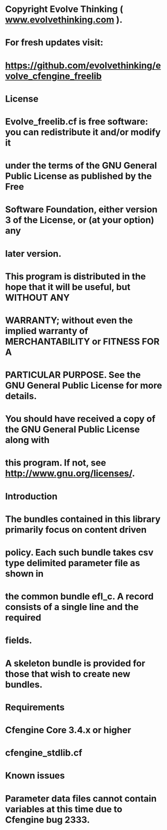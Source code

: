 # Copyright Evolve Thinking ( www.evolvethinking.com ).
# For fresh updates visit:
# https://github.com/evolvethinking/evolve_cfengine_freelib

#
# License
#
# Evolve_freelib.cf is free software: you can redistribute it and/or modify it
# under the terms of the GNU General Public License as published by the Free
# Software Foundation, either version 3 of the License, or (at your option) any
# later version.
# 
# This program is distributed in the hope that it will be useful, but WITHOUT ANY
# WARRANTY; without even the implied warranty of MERCHANTABILITY or FITNESS FOR A
# PARTICULAR PURPOSE.  See the GNU General Public License for more details.
# 
# You should have received a copy of the GNU General Public License along with
# this program.  If not, see <http://www.gnu.org/licenses/>.

#
# Introduction
#
# The bundles contained in this library primarily focus on content driven
# policy.  Each such bundle takes csv type delimited parameter file as shown in
# the common bundle efl_c. A record consists of a single line and the required
# fields.
#
# A skeleton bundle is provided for those that wish to create new bundles.

#
# Requirements
# 
# Cfengine Core 3.4.x or higher
# cfengine_stdlib.cf

#
# Known issues
#
# Parameter data files cannot contain variables at this time due to Cfengine bug 2333.
